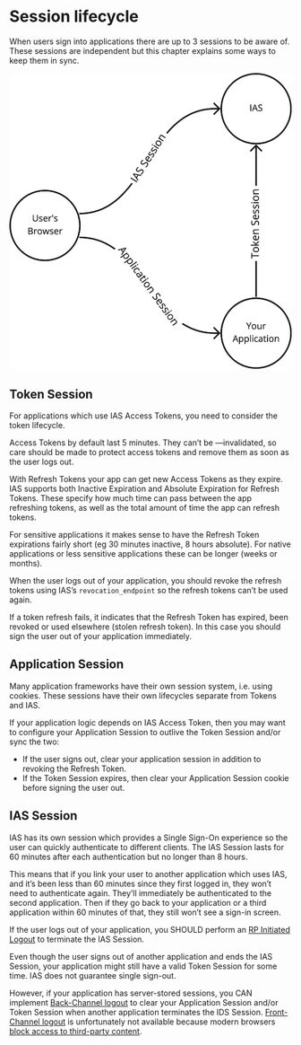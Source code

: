 # Session lifecycle

When users sign into applications there are up to 3 sessions to be aware of. These sessions are independent but this chapter explains some ways to keep them in sync.

![Session Lifecycles](assets/session_lifecycle.png)

## Token Session

For applications which use IAS Access Tokens, you need to consider the token lifecycle.

Access Tokens by default last 5 minutes. They can’t be —invalidated, so care should be made to protect access tokens and remove them as soon as the user logs out.

With Refresh Tokens your app can get new Access Tokens as they expire. IAS supports both Inactive Expiration and Absolute Expiration for Refresh Tokens. These specify how much time can pass between the app refreshing tokens, as well as the total amount of time the app can refresh tokens.

For sensitive applications it makes sense to have the Refresh Token expirations fairly short (eg 30 minutes inactive, 8 hours absolute). For native applications or less sensitive applications these can be longer (weeks or months).

When the user logs out of your application, you should revoke the refresh tokens using IAS’s `revocation_endpoint` so the refresh tokens can’t be used again.

If a token refresh fails, it indicates that the Refresh Token has expired, been revoked or used elsewhere (stolen refresh token). In this case you should sign the user out of your application immediately.

## Application Session

Many application frameworks have their own session system, i.e. using cookies. These sessions have their own lifecycles separate from Tokens and IAS.

If your application logic depends on IAS Access Token, then you may want to configure your Application Session to outlive the Token Session and/or sync the two:

- If the user signs out, clear your application session in addition to revoking the Refresh Token.
- If the Token Session expires, then clear your Application Session cookie before signing the user out.

## IAS Session

IAS has its own session which provides a Single Sign-On experience so the user can quickly authenticate to different clients. The IAS Session lasts for 60 minutes after each authentication but no longer than 8 hours.

This means that if you link your user to another application which uses IAS, and it’s been less than 60 minutes since they first logged in, they won’t need to authenticate again. They’ll immediately be authenticated to the second application. Then if they go back to your application or a third application within 60 minutes of that, they still won’t see a sign-in screen.

If the user logs out of your application, you SHOULD perform an [RP Initiated Logout](https://openid.net/specs/openid-connect-rpinitiated-1_0.html#RPLogout) to terminate the IAS Session.

Even though the user signs out of another application and ends the IAS Session, your application might still have a valid Token Session for some time. IAS does not guarantee single sign-out.

However, if your application has server-stored sessions, you CAN implement [Back-Channel logout](https://openid.net/specs/openid-connect-backchannel-1_0.html) to clear your Application Session and/or Token Session when another application terminates the IDS Session. [Front-Channel logout](https://openid.net/specs/openid-connect-frontchannel-1_0.html) is unfortunately not available because modern browsers [block access to third-party content](https://openid.net/specs/openid-connect-frontchannel-1_0.html#ThirdPartyContent).
